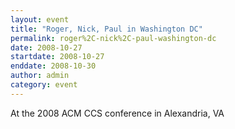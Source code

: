 ```yaml
---
layout: event
title: "Roger, Nick, Paul in Washington DC"
permalink: roger%2C-nick%2C-paul-washington-dc
date: 2008-10-27
startdate: 2008-10-27
enddate: 2008-10-30
author: admin
category: event
---
```


At the 2008 ACM CCS conference in Alexandria, VA


